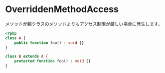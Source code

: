 # OverriddenMethodAccess
メソッドが親クラスのメソッドよりもアクセス制限が厳しい場合に発生します。

```php
<?php
class A {
    public function foo() : void {}
}

class B extends A {
    protected function foo() : void {}
}
```
